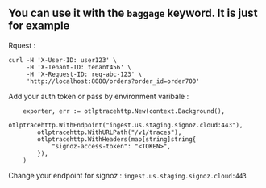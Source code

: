 ## You can use it with the `baggage` keyword. It is just for example

Rquest :
```
curl -H 'X-User-ID: user123' \
     -H 'X-Tenant-ID: tenant456' \
     -H 'X-Request-ID: req-abc-123' \
     'http://localhost:8080/orders?order_id=order700'
```

Add your auth token or pass by environment varibale :
```
	exporter, err := otlptracehttp.New(context.Background(),
		otlptracehttp.WithEndpoint("ingest.us.staging.signoz.cloud:443"),
		otlptracehttp.WithURLPath("/v1/traces"),
		otlptracehttp.WithHeaders(map[string]string{
			"signoz-access-token": "<TOKEN>",
		}),
	)
```

Change your endpoint for signoz :
`ingest.us.staging.signoz.cloud:443`
